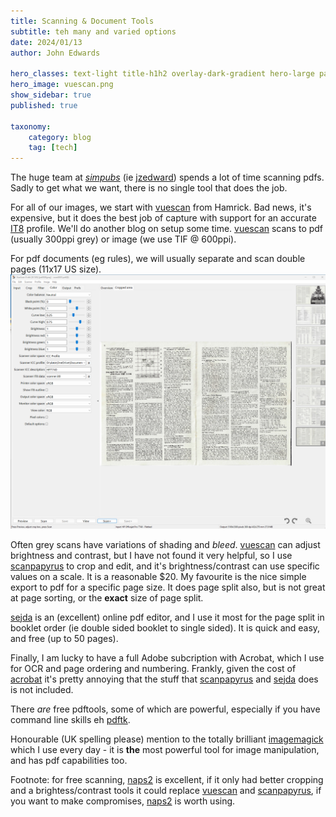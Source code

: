 ```yaml
---
title: Scanning & Document Tools
subtitle: teh many and varied options
date: 2024/01/13
author: John Edwards

hero_classes: text-light title-h1h2 overlay-dark-gradient hero-large parallax
hero_image: vuescan.png
show_sidebar: true
published: true 

taxonomy:
    category: blog
    tag: [tech]
---
```

The huge team at *[simpubs]* (ie [jzedward]) spends a lot of time scanning pdfs. Sadly to get what we want, there is no single tool that does the job.  

For all of  our images, we start with [vuescan] from Hamrick. Bad news, it's expensive, but it does the best job of capture with support for an accurate [IT8] profile. We'll do another blog on setup some time. [vuescan] scans to pdf (usually 300ppi grey) or image (we use TIF @ 600ppi).  

For pdf documents (eg rules), we will usually separate and scan double pages (11x17 US size).
![vuescan](vuescan.png)

Often grey scans have variations of shading and *bleed*. [vuescan] can adjust brightness and contrast, but I have not found it very helpful, so I use [scanpapyrus] to crop and edit, and it's brightness/contrast can use specific values on a scale. It is a reasonable $20. My favourite is the nice simple export to pdf for a specific page size. It does page split also, but is not great at page sorting, or the **exact** size of page split.

[sejda] is an (excellent) online pdf editor, and I use it most for the page split in booklet order (ie double sided booklet to single sided). It is quick and easy, and free (up to 50 pages).

Finally, I am lucky to have a full Adobe subcription with Acrobat, which I use for OCR and page ordering and numbering. Frankly, given the cost of [acrobat] it's pretty annoying that the stuff that [scanpapyrus] and [sejda] does is not included.

There *are* free pdftools, some of which are powerful, especially if you have command line skills eh [pdftk].

Honourable (UK spelling please) mention to the totally brilliant [imagemagick] which I use every day - it is **the** most powerful tool for image manipulation, and has pdf capabilities too.

Footnote: for free scanning, [naps2] is excellent, if it only had better cropping and a brightess/contrast tools it could replace [vuescan] and [scanpapyrus], if you want to make compromises, [naps2] is worth using.

[simpubs]: https://www.simpubs.org
[jzedward]: https://jzedwards.github.io
[vuescan]: https://www.hamrick.com
[IT8]: https://www.greywhitebalancecolourcard.co.uk/it8.html
[scanpapyrus]: https://www.scanpapyrus.com
[sejda]: https://www.sejda.com
[acrobat]: https://www.adobe.com/acrobat
[pdftk]: https://www.pdflabs.com/tools/pdftk-the-pdf-toolkit/
[imagemagick]: https://www.imagemagick.org
[naps2]: https://www.naps2.com